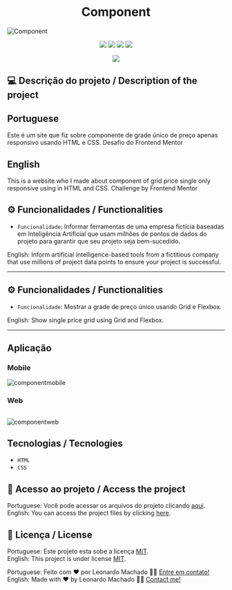 <h1 align="center">Component</h1>

<img src="https://user-images.githubusercontent.com/74615811/177193741-1b1ed21b-e0d0-4133-83af-df2b92f46528.png" alt="Component">

<p align="center">
<img src="https://camo.githubusercontent.com/31ddbceac85190c41164841d133e4056da4d4ce57a1a3a8c7cbf40bff1cf71ed/68747470733a2f2f696d672e736869656c64732e696f2f6769746875622f6c6963656e73652f64726f70626f782f64726f70626f782d73646b2d6a617661">
<img src="https://user-images.githubusercontent.com/74615811/176503364-50b5ee48-3d6d-4ab3-ae4b-e6fb7724296b.svg">
<img src="https://user-images.githubusercontent.com/74615811/176503773-dd0bc4ec-fbde-4e70-80d6-9695ff5ef67c.svg">
<img src="https://img.shields.io/badge/Done%20by-Leonardo Machado-%df0000">
</p>

<p align="center">
<img src="http://img.shields.io/static/v1?label=STATUS&message=%20FINISHED&color=GREEN&style=for-the-badge"/>
</p>

## 💻 Descrição do projeto / Description of the project

<h2>Portuguese</h2> Este é um site que fiz sobre componente de grade único de preço apenas responsivo usando HTML e CSS. Desafio do Frontend Mentor <br>

<h2>English</h2> This is a website who I made about component of grid price single only responsive using in HTML and CSS. Challenge by Frontend Mentor <br>

## ⚙️ Funcionalidades / Functionalities
- `Funcionalidade`: Informar ferramentas de uma empresa fictícia baseadas em Inteligência Artificial que usam milhões de pontos de dados do projeto para garantir que seu projeto seja bem-sucedido.
        
English: Inform artificial intelligence-based tools from a fictitious company that use millions of project data points to ensure your project is successful.
        
---

## ⚙️ Funcionalidades / Functionalities
- `Funcionalidade`: Mostrar a grade de preço único usando Grid e Flexbox.
        
English: Show single price grid using Grid and Flexbox.
        
---


## Aplicação

### Mobile

<p align="center">

![componentmobile](https://user-images.githubusercontent.com/74615811/177194935-0825498c-8e18-4ea5-b484-3285875668ce.png)

</p>

### Web

<p align="center" style="display: flex; align-items: flex-start; justify-content: center;">

![componentweb](https://user-images.githubusercontent.com/74615811/177194911-b579ecbe-8382-446f-9022-af375fcd20f3.png)

</p>

 ## Tecnologias / Tecnologies
- ``HTML``
- ``CSS``

## 📁 Acesso ao projeto / Access the project

Portuguese: Você pode acessar os arquivos do projeto clicando [aqui](https://github.com/LeonardoMancilha/Component/find/main). <br>
English: You can access the project files by clicking [here](https://github.com/LeonardoMancilha/Component/find/main).

## 📝 Licença / License

Portuguese: Este projeto esta sobe a licença [MIT](./LICENSE). <br>
English: This project is under license [MIT](./LICENSE).

Portuguese: Feito com ❤️ por Leonardo Machado 👋🏽 [Entre em contato!](https://www.linkedin.com/in/leonardomancilha/) <br>
English: Made with ❤️ by Leonardo Machado 👋🏽 [Contact me!](https://www.linkedin.com/in/leonardomancilha/)
